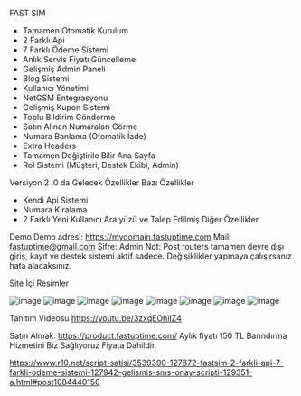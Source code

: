 FAST SIM
- Tamamen Otomatik Kurulum
- 2 Farklı Api
- 7 Farklı Ödeme Sistemi
- Anlık Servis Fiyatı Güncelleme
- Gelişmiş Admin Paneli
- Blog Sistemi
- Kullanıcı Yönetimi
- NetGSM Entegrasyonu
- Gelişmiş Kupon Sistemi
- Toplu Bildirim Gönderme
- Satın Alınan Numaraları Görme
- Numara Banlama (Otomatik İade)
- Extra Headers
- Tamamen Değiştirile Bilir Ana Sayfa
- Rol Sistemi (Müşteri, Destek Ekibi, Admin)

Versiyon 2 .0 da Gelecek Özellikler Bazı Özellikler

- Kendi Api Sistemi
- Numara Kiralama
- 2 Farklı Yeni Kullanıcı Ara yüzü
ve Talep Edilmiş Diğer Özellikler


Demo
Demo adresi: https://mydomain.fastuptime.com
Mail: fastuptime@gmail.com
Şifre: Admin
Not: Post routers tamamen devre dışı giriş, kayıt ve destek sistemi aktif sadece. Değişiklikler yapmaya çalışırsanız hata alacaksınız.

Site İçi Resimler


![image](https://user-images.githubusercontent.com/63351166/216784124-5d5861f3-f7cd-4d60-90e2-c9589fd14ea4.png)
![image](https://user-images.githubusercontent.com/63351166/216784127-74daa094-2e3f-4507-bf1d-8e4fcc966c9c.png)
![image](https://user-images.githubusercontent.com/63351166/216784132-5d1791e7-6248-44e6-a8c1-97bb16279438.png)
![image](https://user-images.githubusercontent.com/63351166/216784135-94f162cb-bdd9-4af0-bd4f-07e3b758a1b0.png)
![image](https://user-images.githubusercontent.com/63351166/216784142-cd40b8e8-01fd-4255-966f-374f5dc010ab.png)
![image](https://user-images.githubusercontent.com/63351166/216784150-164812f3-b7df-4280-876d-65f12eb92606.png)
![image](https://user-images.githubusercontent.com/63351166/216784160-ae33d38d-8c21-4271-87d2-d5e2ed109cba.png)
![image](https://user-images.githubusercontent.com/63351166/216784165-a4029daa-9bf5-4aac-b066-fd6d257091b7.png)



Tanıtım Videosu
https://youtu.be/3zxqEOhiIZ4


Satın Almak: https://product.fastuptime.com/
Aylık fiyatı 150 TL
Barındırma Hizmetini Biz Sağlıyoruz Fiyata Dahildir.

https://www.r10.net/script-satisi/3539390-127872-fastsim-2-farkli-api-7-farkli-odeme-sistemi-127942-gelismis-sms-onay-scripti-129351-a.html#post1084440150
